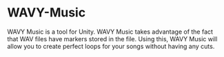 # WAVY-Music
WAVY Music is a tool for Unity. WAVY Music takes advantage of the fact that WAV files have markers stored in the file. Using this, WAVY Music will allow you to create perfect loops for your songs without having any cuts.
